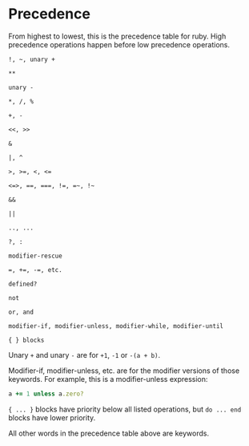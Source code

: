 # Precedence

From highest to lowest, this is the precedence table for ruby. High
precedence operations happen before low precedence operations.


```
!, ~, unary +

**

unary -

*, /, %

+, -

<<, >>

&

|, ^

>, >=, <, <=

<=>, ==, ===, !=, =~, !~

&&

||

.., ...

?, :

modifier-rescue

=, +=, -=, etc.

defined?

not

or, and

modifier-if, modifier-unless, modifier-while, modifier-until

{ } blocks
```

Unary `+` and unary `-` are for `+1`, `-1` or `-(a + b)`.

Modifier-if, modifier-unless, etc. are for the modifier versions of
those keywords. For example, this is a modifier-unless expression:


```ruby
a += 1 unless a.zero?
```

`{ ... }` blocks have priority below all listed operations, but `do ...
end` blocks have lower priority.

All other words in the precedence table above are keywords.

